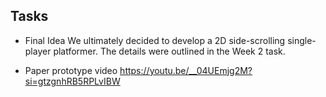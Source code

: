 ## Tasks
- Final Idea
We ultimately decided to develop a 2D side-scrolling single-player platformer. The details were outlined in the Week 2 task.

- Paper prototype video
https://youtu.be/__04UEmjg2M?si=gtzgnhRB5RPLvIBW